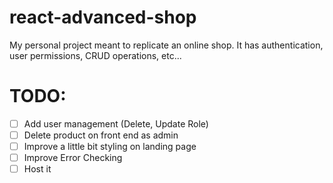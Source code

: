 # react-advanced-shop
My personal project meant to replicate an online shop. It has authentication, user permissions, CRUD operations, etc...

# TODO:
- [ ] Add user management (Delete, Update Role)
- [ ] Delete product on front end as admin
- [ ] Improve a little bit styling on landing page
- [ ] Improve Error Checking
- [ ] Host it
